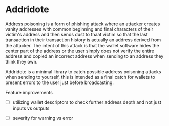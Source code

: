 # Addridote

Address poisoning is a form of phishing attack where an attacker creates vanity addresses with common beginning and final characters of their victim's address and then sends dust to thaat victim so that the last transaction in their transaction history is actually an address derived from the attacker.  The intent of this attack is that the wallet software hides the center part of the address or the user simply does not verify the entire address and copied an incorrect address when sending to an address they think they own.

Addridote is a minimal library to catch possible address poisoning attacks when sending to yourself, this is intended as a final catch for wallets to present errors to the user just before broadcasting.

Feature improvements

- [ ] utilizing wallet descriptors to check further address depth and not just inputs vs outputs

- [ ] severity for warning vs error
